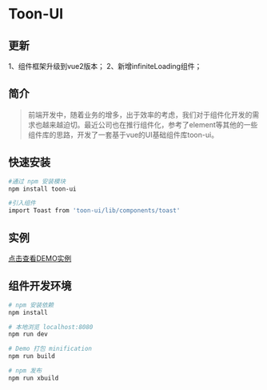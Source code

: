 # Toon-UI

## 更新
1、组件框架升级到vue2版本；
2、新增infiniteLoading组件；

## 简介
> 前端开发中，随着业务的增多，出于效率的考虑，我们对于组件化开发的需求也越来越迫切。最近公司也在推行组件化，参考了element等其他的一些组件库的思路，开发了一套基于vue的UI基础组件库toon-ui。

## 快速安装

``` bash
#通过 npm 安装模块
npm install toon-ui
```

``` bash
#引入组件
import Toast from 'toon-ui/lib/components/toast'
```

## 实例
[点击查看DEMO实例](https://zhoujiqiu.github.io/toon-ui/dist/#/demos/demolist)

## 组件开发环境

``` bash
# npm 安装依赖
npm install

# 本地浏览 localhost:8080
npm run dev

# Demo 打包 minification
npm run build

# npm 发布
npm run xbuild

```

